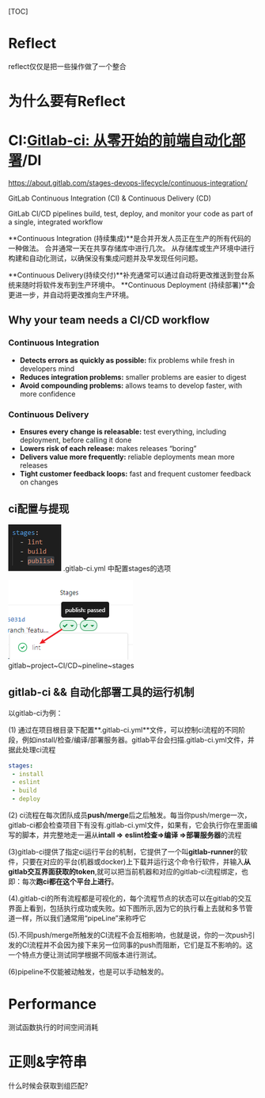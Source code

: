 [TOC]

# Reflect

reflect仅仅是把一些操作做了一个整合



# 为什么要有Reflect





# CI:[Gitlab-ci: 从零开始的前端自动化部署](https://mp.weixin.qq.com/s?__biz=MzI0MzIyMDM5Ng==&mid=2649829782&idx=1&sn=966123aa26a2c76c349e8aae40e61513&chksm=f175fb55c602724324c781549371e2fea1605fcf5718225e3d6c10c3b4d69acfcbb00a201b6a&scene=126&sessionid=1599466004&key=46b8c66d5abbe49cc669ac31dedf65085e33f78d2b28c0c97027d336b1bdbc3f6a734f75e3f7618ca17114d932face9e8fb2b042a026f85f83b7fb2576558bc3871b30590d11b22298614f7cb2eeab1c67026ad8d8494729778f8ec8ea7b0872525d82a529a6f3d85cab49e877761074fe88f6d8873da8ae87b53e596d264f83&ascene=1&uin=MTgzNDQ0NjEyNw%3D%3D&devicetype=Windows+10+x64&version=62090529&lang=zh_CN&exportkey=A3XNR%2BOZBZD9sInsJpn845s%3D&pass_ticket=9XTRvdFUu9wdQPmao2ztPa8i1P8y0LZIk%2BbUk6wyvQD1rltobYJYEDEuSXxa3YyQ&wx_header=0)/DI

https://about.gitlab.com/stages-devops-lifecycle/continuous-integration/

GitLab Continuous Integration (CI) & Continuous Delivery (CD)

GitLab CI/CD pipelines build, test, deploy, and monitor your code as part of a single, integrated workflow

**Continuous Integration (持续集成)**是合并开发人员正在生产的所有代码的一种做法。 合并通常一天在共享存储库中进行几次。 从存储库或生产环境中进行构建和自动化测试，以确保没有集成问题并及早发现任何问题。

**Continuous Delivery(持续交付)**补充通常可以通过自动将更改推送到登台系统来随时将软件发布到生产环境中。
**Continuous Deployment (持续部署)**会更进一步，并自动将更改推向生产环境。



## Why your team needs a CI/CD workflow

### Continuous Integration

- **Detects errors as quickly as possible:** fix problems while fresh in developers mind
- **Reduces integration problems:** smaller problems are easier to digest
- **Avoid compounding problems:** allows teams to develop faster, with more confidence

### Continuous Delivery

- **Ensures every change is releasable:** test everything, including deployment, before calling it done
- **Lowers risk of each release:** makes releases “boring”
- **Delivers value more frequently:** reliable deployments mean more releases
- **Tight customer feedback loops:** fast and frequent customer feedback on changes



## ci配置与提现

![image-20200909104255234](./imgs/image-20200909104255234.png) .gitlab-ci.yml 中配置stages的选项

![image-20200909104221230](./imgs/image-20200909104221230.png) gitlab~project~CI/CD~pineline~stages



## gitlab-ci && 自动化部署工具的运行机制

以gitlab-ci为例：

(1) 通过在项目根目录下配置**.gitlab-ci.yml**文件，可以控制ci流程的不同阶段，例如install/检查/编译/部署服务器。gitlab平台会扫描.gitlab-ci.yml文件，并据此处理ci流程

```yaml
stages:
 - install
 - eslint
 - build
 - deploy
```

(2) ci流程在每次团队成员**push/merge**后之后触发。每当你push/merge一次，gitlab-ci都会检查项目下有没有.gitlab-ci.yml文件，如果有，它会执行你在里面编写的脚本，并完整地走一遍从**intall =>** **eslint检查=>编译 =>部署服务器**的流程

(3)gitlab-ci提供了指定ci运行平台的机制，它提供了一个叫**gitlab-runner**的软件，只要在对应的平台(机器或docker)上下载并运行这个命令行软件，并输入**从gitlab交互界面获取的token**,就可以把当前机器和对应的gitlab-ci流程绑定，也即：每次**跑ci都在这个平台上进行**。

(4).gitlab-ci的所有流程都是可视化的，每个流程节点的状态可以在gitlab的交互界面上看到，包括执行成功或失败。如下图所示,因为它的执行看上去就和多节管道一样，所以我们通常用“pipeLine”来称呼它

(5).不同push/merge所触发的CI流程不会互相影响，也就是说，你的一次push引发的CI流程并不会因为接下来另一位同事的push而阻断，它们是互不影响的。这一个特点方便让测试同学根据不同版本进行测试。

(6)pipeline不仅能被动触发，也是可以手动触发的。



# Performance

测试函数执行的时间空间消耗



# 正则&字符串

什么时候会获取到组匹配?

